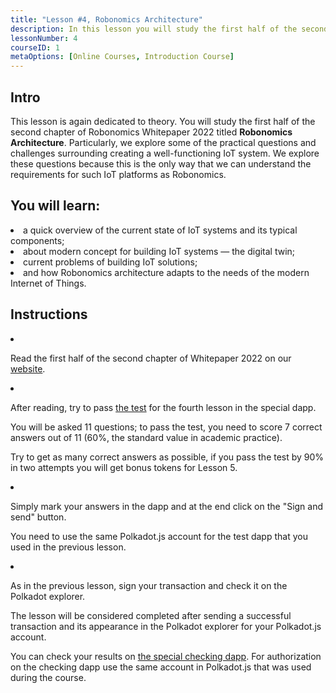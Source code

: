 ```yaml
---
title: "Lesson #4, Robonomics Architecture"
description: In this lesson you will study the first half of the second chapter of Robonomics Whitepaper 2022 titled Robonomics Architecture.
lessonNumber: 4
courseID: 1
metaOptions: [Online Courses, Introduction Course]
---
```


<section class="container__reg">

## Intro

This lesson is again dedicated to theory. You will study the first half of the second chapter of Robonomics Whitepaper 2022 titled **Robonomics Architecture**. Particularly, we explore some of the practical questions and challenges surrounding creating a well-functioning IoT system. We explore these questions because this is the only way that we can understand the requirements for such IoT platforms as Robonomics.

</section>

<section class="container__reg">

## You will learn:

<List>

<li>
a quick overview of the current state of IoT systems and its typical components;
</li>

<li>
about modern concept for building IoT systems — the digital twin;
</li>

<li>
current problems of building IoT solutions;
</li>

<li>
and how Robonomics architecture adapts to the needs of the modern Internet of Things.
</li>

</List>
</section>

<section class="container__reg">

## Instructions

<List type="numbers">

<li>

Read the first half of the second chapter of Whitepaper 2022 on our [website](https://robonomics.network/architecture/).

</li>

<li>

After reading, try to pass [the test](https://lesson4.robonomics.academy/) for the fourth lesson in the special dapp.

You will be asked 11 questions; to pass the test, you need to score 7 correct answers out of 11 (60%, the standard value in academic practice).

Try to get as many correct answers as possible, if you pass the test by 90% in two attempts you will get bonus tokens for Lesson 5.

</li>

<li>

Simply mark your answers in the dapp and at the end click on the "Sign and send" button.

You need to use the same Polkadot.js account for the test dapp that you used in the previous lesson.

</li>

<li>

As in the previous lesson, sign your transaction and check it on the Polkadot explorer.

</li>
</List>
</section>


<Result>

The lesson will be considered completed after sending a successful transaction and its appearance in the Polkadot explorer for your Polkadot.js account.

You can check your results on [the special checking dapp](https://lk.robonomics.academy/). For authorization on the checking dapp use the same account in Polkadot.js that was used during the course.

</Result>